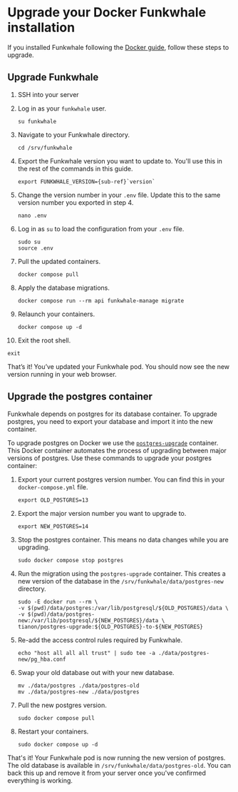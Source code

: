 # Upgrade your Docker Funkwhale installation

If you installed Funkwhale following the [Docker guide](../installation/docker.md), follow these steps to upgrade.

## Upgrade Funkwhale

1. SSH into your server
2. Log in as your `funkwhale` user.

   ```{code-block} sh
   su funkwhale
   ```

3. Navigate to your Funkwhale directory.

   ```{code-block} sh
   cd /srv/funkwhale
   ```

4. Export the Funkwhale version you want to update to. You'll use this in the rest of the commands in this guide.

   ```{parsed-literal}
   export FUNKWHALE_VERSION={sub-ref}`version`
   ```

5. Change the version number in your `.env` file. Update this to the same version number you exported in step 4.

   ```{code-block} sh
   nano .env
   ```

6. Log in as `su` to load the configuration from your `.env` file.

   ```{code-block} sh
   sudo su
   source .env
   ```

7. Pull the updated containers.

   ```{code-block} sh
   docker compose pull
   ```

8. Apply the database migrations.

   ```{code-block} sh
   docker compose run --rm api funkwhale-manage migrate
   ```

9. Relaunch your containers.

   ```{code-block} sh
   docker compose up -d
   ```

10. Exit the root shell.

```{code-block} sh
exit
```

That’s it! You’ve updated your Funkwhale pod. You should now see the new version running in your web browser.

## Upgrade the postgres container

Funkwhale depends on postgres for its database container. To upgrade postgres, you need to export your database and import it into the new container.

To upgrade postgres on Docker we use the [`postgres-upgrade`](https://hub.docker.com/r/tianon/postgres-upgrade/) container. This Docker container automates the process of upgrading between major versions of postgres. Use these commands to upgrade your postgres container:

1. Export your current postgres version number. You can find this in your `docker-compose.yml` file.

   ```{code-block} sh
   export OLD_POSTGRES=13
   ```

2. Export the major version number you want to upgrade to.

   ```{code-block} sh
   export NEW_POSTGRES=14
   ```

3. Stop the postgres container. This means no data changes while you are upgrading.

   ```{code-block} sh
   sudo docker compose stop postgres
   ```

4. Run the migration using the `postgres-upgrade` container. This creates a new version of the database in the `/srv/funkwhale/data/postgres-new` directory.

   ```{code-block} sh
   sudo -E docker run --rm \
   -v $(pwd)/data/postgres:/var/lib/postgresql/${OLD_POSTGRES}/data \
   -v $(pwd)/data/postgres-new:/var/lib/postgresql/${NEW_POSTGRES}/data \
   tianon/postgres-upgrade:${OLD_POSTGRES}-to-${NEW_POSTGRES}
   ```

5. Re-add the access control rules required by Funkwhale.

   ```{code-block} sh
   echo "host all all all trust" | sudo tee -a ./data/postgres-new/pg_hba.conf
   ```

6. Swap your old database out with your new database.

   ```{code-block} sh
   mv ./data/postgres ./data/postgres-old
   mv ./data/postgres-new ./data/postgres
   ```

7. Pull the new postgres version.

   ```{code-block} sh
   sudo docker compose pull
   ```

8. Restart your containers.

   ```{code-block} sh
   sudo docker compose up -d
   ```

That's it! Your Funkwhale pod is now running the new version of postgres. The old database is available in `/srv/funkwhale/data/postgres-old`. You can back this up and remove it from your server once you've confirmed everything is working.
